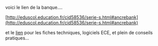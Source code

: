 voici le lien de la banque....

[http://eduscol.education.fr/cid58536/serie-s.html#ancrebank](http://eduscol.education.fr/cid58536/serie-s.html#ancrebank)

et le [lien](https://disciplines.ac-toulouse.fr/svt/outils-pour-les-activites-pratiques-0) pour les fiches techniques, logiciels ECE, et plein de conseils pratiques...

